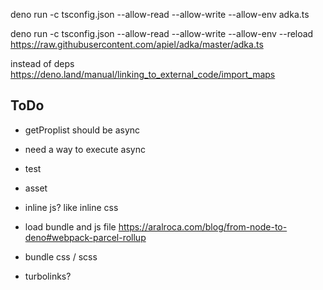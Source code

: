 deno run -c tsconfig.json --allow-read --allow-write --allow-env adka.ts

deno run -c tsconfig.json --allow-read --allow-write --allow-env --reload https://raw.githubusercontent.com/apiel/adka/master/adka.ts


instead of deps
https://deno.land/manual/linking_to_external_code/import_maps


## ToDo

- getProplist should be async
- need a way to execute async

- test

- asset
- inline js? like inline css
- load bundle and js file
    https://aralroca.com/blog/from-node-to-deno#webpack-parcel-rollup
- bundle css / scss
- turbolinks?
